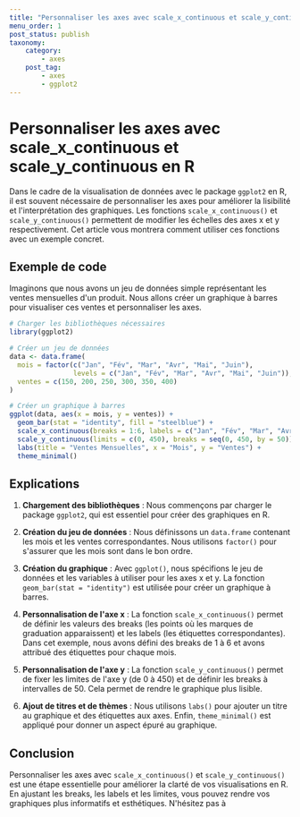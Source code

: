 ```yaml
---
title: "Personnaliser les axes avec scale_x_continuous et scale_y_continuous"
menu_order: 1
post_status: publish
taxonomy:
    category:
        - axes
    post_tag:
        - axes
        - ggplot2
---
```


# Personnaliser les axes avec scale_x_continuous et scale_y_continuous en R

Dans le cadre de la visualisation de données avec le package `ggplot2` en R, il est souvent nécessaire de personnaliser les axes pour améliorer la lisibilité et l'interprétation des graphiques. Les fonctions `scale_x_continuous()` et `scale_y_continuous()` permettent de modifier les échelles des axes x et y respectivement. Cet article vous montrera comment utiliser ces fonctions avec un exemple concret.

## Exemple de code

Imaginons que nous avons un jeu de données simple représentant les ventes mensuelles d'un produit. Nous allons créer un graphique à barres pour visualiser ces ventes et personnaliser les axes.

```R
# Charger les bibliothèques nécessaires
library(ggplot2)

# Créer un jeu de données
data <- data.frame(
  mois = factor(c("Jan", "Fév", "Mar", "Avr", "Mai", "Juin"),
                levels = c("Jan", "Fév", "Mar", "Avr", "Mai", "Juin")),
  ventes = c(150, 200, 250, 300, 350, 400)
)

# Créer un graphique à barres
ggplot(data, aes(x = mois, y = ventes)) +
  geom_bar(stat = "identity", fill = "steelblue") +
  scale_x_continuous(breaks = 1:6, labels = c("Jan", "Fév", "Mar", "Avr", "Mai", "Juin")) +
  scale_y_continuous(limits = c(0, 450), breaks = seq(0, 450, by = 50)) +
  labs(title = "Ventes Mensuelles", x = "Mois", y = "Ventes") +
  theme_minimal()
```

## Explications

1. **Chargement des bibliothèques** : Nous commençons par charger le package `ggplot2`, qui est essentiel pour créer des graphiques en R.

2. **Création du jeu de données** : Nous définissons un `data.frame` contenant les mois et les ventes correspondantes. Nous utilisons `factor()` pour s'assurer que les mois sont dans le bon ordre.

3. **Création du graphique** : Avec `ggplot()`, nous spécifions le jeu de données et les variables à utiliser pour les axes x et y. La fonction `geom_bar(stat = "identity")` est utilisée pour créer un graphique à barres.

4. **Personnalisation de l'axe x** : La fonction `scale_x_continuous()` permet de définir les valeurs des breaks (les points où les marques de graduation apparaissent) et les labels (les étiquettes correspondantes). Dans cet exemple, nous avons défini des breaks de 1 à 6 et avons attribué des étiquettes pour chaque mois.

5. **Personnalisation de l'axe y** : La fonction `scale_y_continuous()` permet de fixer les limites de l'axe y (de 0 à 450) et de définir les breaks à intervalles de 50. Cela permet de rendre le graphique plus lisible.

6. **Ajout de titres et de thèmes** : Nous utilisons `labs()` pour ajouter un titre au graphique et des étiquettes aux axes. Enfin, `theme_minimal()` est appliqué pour donner un aspect épuré au graphique.

## Conclusion

Personnaliser les axes avec `scale_x_continuous()` et `scale_y_continuous()` est une étape essentielle pour améliorer la clarté de vos visualisations en R. En ajustant les breaks, les labels et les limites, vous pouvez rendre vos graphiques plus informatifs et esthétiques. N'hésitez pas à


